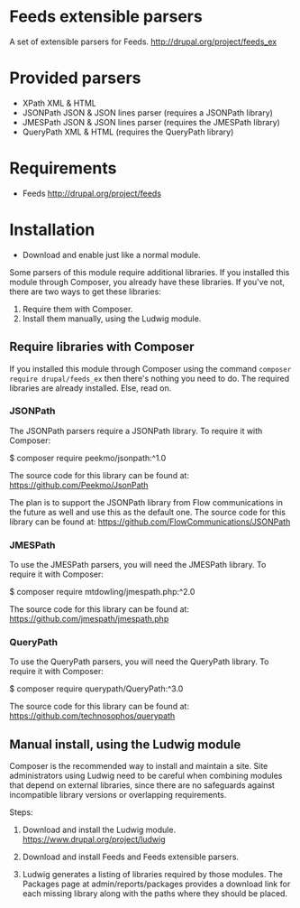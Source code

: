 Feeds extensible parsers
========================

A set of extensible parsers for Feeds.
http://drupal.org/project/feeds_ex

Provided parsers
================
- XPath XML & HTML
- JSONPath JSON & JSON lines parser (requires a JSONPath library)
- JMESPath JSON & JSON lines parser (requires the JMESPath library)
- QueryPath XML & HTML (requires the QueryPath library)

Requirements
============

- Feeds
  http://drupal.org/project/feeds

Installation
============

- Download and enable just like a normal module.

Some parsers of this module require additional libraries. If you installed this
module through Composer, you already have these libraries. If you've not, there
are two ways to get these libraries:

1. Require them with Composer.
2. Install them manually, using the Ludwig module.


Require libraries with Composer
-------------------------------
If you installed this module through Composer using the command
`composer require drupal/feeds_ex` then there's nothing you need to do. The
required libraries are already installed. Else, read on.

### JSONPath
The JSONPath parsers require a JSONPath library. To require it with Composer:

$ composer require peekmo/jsonpath:^1.0

The source code for this library can be found at:
https://github.com/Peekmo/JsonPath

The plan is to support the JSONPath library from Flow communications in the
future as well and use this as the default one. The source code for this library
can be found at:
https://github.com/FlowCommunications/JSONPath

### JMESPath
To use the JMESPath parsers, you will need the JMESPath library. To require it
with Composer:

$ composer require mtdowling/jmespath.php:^2.0

The source code for this library can be found at:
https://github.com/jmespath/jmespath.php

### QueryPath
To use the QueryPath parsers, you will need the QueryPath library. To require it
with Composer:

$ composer require querypath/QueryPath:^3.0

The source code for this library can be found at:
https://github.com/technosophos/querypath


Manual install, using the Ludwig module
---------------------------------------
Composer is the recommended way to install and maintain a site. Site
administrators using Ludwig need to be careful when combining modules that
depend on external libraries, since there are no safeguards against incompatible
library versions or overlapping requirements.

Steps:

1. Download and install the Ludwig module.
   https://www.drupal.org/project/ludwig

2. Download and install Feeds and Feeds extensible parsers.

3. Ludwig generates a listing of libraries required by those modules. The
   Packages page at admin/reports/packages provides a download link for each
   missing library along with the paths where they should be placed.
